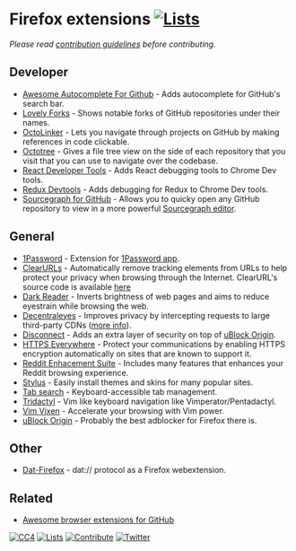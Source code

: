 # Firefox extensions [![Lists](https://img.shields.io/badge/-more%20lists-0a0a0a.svg?style=flat&colorA=0a0a0a)](https://github.com/learn-anything/curated-lists)

_Please read [contribution guidelines](contributing.md) before contributing._

## Developer

- [Awesome Autocomplete For Github](https://github.com/algolia/github-awesome-autocomplete) - Adds autocomplete for GitHub's search bar.
- [Lovely Forks](https://github.com/musically-ut/lovely-forks) - Shows notable forks of GitHub repositories under their names.
- [OctoLinker](https://octolinker.github.io/) - Lets you navigate through projects on GitHub by making references in code clickable.
- [Octotree](https://github.com/buunguyen/octotree) - Gives a file tree view on the side of each repository that you visit that you can use to navigate over the codebase.
- [React Developer Tools](https://chrome.google.com/webstore/detail/react-developer-tools/fmkadmapgofadopljbjfkapdkoienihi) - Adds React debugging tools to Chrome Dev tools.
- [Redux Devtools](https://github.com/zalmoxisus/redux-devtools-extension) - Adds debugging for Redux to Chrome Dev tools.
- [Sourcegraph for GitHub](https://addons.mozilla.org/en-US/firefox/addon/sourcegraph-addon-for-github/) - Allows you to quicky open any GitHub repository to view in a more powerful [Sourcegraph editor](https://about.sourcegraph.com/).

## General

- [1Password](https://agilebits.com/onepassword/extensions) - Extension for [1Password app](https://1password.com/).
- [ClearURLs](https://addons.mozilla.org/en-US/firefox/addon/clearurls/) - Automatically remove tracking elements from URLs to help protect your privacy when browsing through the Internet. ClearURL's source code is available [here](https://gitlab.com/KevinRoebert/ClearUrls)
- [Dark Reader](https://github.com/darkreader/darkreader) - Inverts brightness of web pages and aims to reduce eyestrain while browsing the web.
- [Decentraleyes](https://github.com/Synzvato/decentraleyes) - Improves privacy by intercepting requests to large third-party CDNs ([more info](https://github.com/Synzvato/decentraleyes/wiki/Simple-Introduction)).
- [Disconnect](https://disconnect.me/) - Adds an extra layer of security on top of [uBlock Origin](https://adguard.com/en/adblock-adguard-safari.html).
- [HTTPS Everywhere](https://addons.mozilla.org/en-US/firefox/addon/https-everywhere/) - Protect your communications by enabling HTTPS encryption automatically on sites that are known to support it.
- [Reddit Enhacement Suite](https://github.com/honestbleeps/Reddit-Enhancement-Suite) - Includes many features that enhances your Reddit browsing experience.
- [Stylus](https://add0n.com/stylus.html) - Easily install themes and skins for many popular sites.
- [Tab search](https://github.com/reblws/tab-search) - Keyboard-accessible tab management.
- [Tridactyl](https://github.com/cmcaine/tridactyl) - Vim like keyboard navigation like Vimperator/Pentadactyl.
- [Vim Vixen](https://github.com/ueokande/vim-vixen) - Accelerate your browsing with Vim power.
- [uBlock Origin](https://github.com/gorhill/uBlock#ublock-origin) - Probably the best adblocker for Firefox there is.

## Other

- [Dat-Firefox](https://github.com/sammacbeth/dat-fox) - dat:// protocol as a Firefox webextension.

## Related

- [Awesome browser extensions for GitHub](https://github.com/stefanbuck/awesome-browser-extensions-for-github)

[![CC4](https://img.shields.io/badge/license-CC4-0a0a0a.svg?style=flat&colorA=0a0a0a)](https://creativecommons.org/licenses/by/4.0/)
[![Lists](https://img.shields.io/badge/-more%20lists-0a0a0a.svg?style=flat&colorA=0a0a0a)](https://github.com/learn-anything/curated-lists)
[![Contribute](https://img.shields.io/badge/-contribute-0a0a0a.svg?style=flat&colorA=0a0a0a)](contributing.md)
[![Twitter](http://bit.ly/latwitt)](https://twitter.com/learnanything_)
